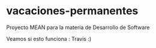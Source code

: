# vacaciones-permanentes
Proyecto MEAN para la materia de Desarrollo de Software

Veamos si esto funciona : Travis :)
